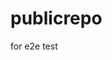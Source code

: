 # publicrepo
for e2e test










































































































































































































































































































































































































































































































































































































































































































































































































































































































































































































































































































































































































































































































































